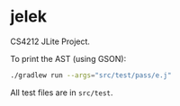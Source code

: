 # jelek
CS4212 JLite Project.

To print the AST (using GSON):

``` sh
./gradlew run --args="src/test/pass/e.j"
```

All test files are in `src/test`.
